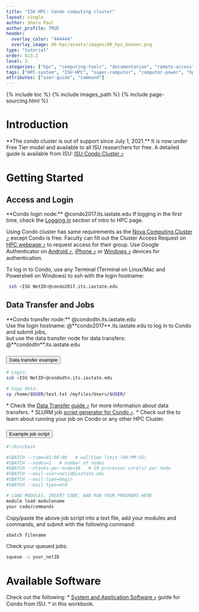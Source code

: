 ```yaml
---
title: "ISU HPC: Condo computing cluster"
layout: single
author: Sharu Paul
author_profile: TRUE
header:
  overlay_color: "444444"
  overlay_image: 06-hpc/assets/images/06_hpc_banner.png
type: "tutorial"
order: 613.2
level: 3
categories: ["hpc", "computing-tools", "documentation", "remote-access", "data-transfer", "job-scheduling"]
tags: ["HPC-system", "ISU-HPC", "super-computer", "computer-power", "hpc-cluster", "condo-cluster", "HPC-tasks", "scientific-computing", "access-point", "authentication-MFA", "CLI-login", "job-script"]
attributes: ["user-guide", "command"]
---
```


{% include toc %}
{% include images_path %}
{% include page-sourcing.html %}


# Introduction

<div class="warning" markdown="1">
**The condo cluster is out of support since July 1, 2021.** It is now under Free Tier model and available to all ISU researchers for free. A detailed guide is available from ISU: <a href="https://www.hpc.iastate.edu/guides/condo-2017" target="_blank">ISU Condo Cluster ⤴</a>
</div>

# Getting Started

## Access and Login

<div class="required" markdown="1">
**Condo login node:** @condo2017.its.iastate.edu <base class="mt">
If logging in the first time, check the <a class="t-links" href="613.1" section="#logging-in">Logging in</a> section of intro to HPC page.
</div>

Using Condo cluster has same requirements as the [Nova Computing Cluster ⤴](03-isu-hpc-nova-cluster) except Condo is free. Faculty can fill out the Cluster Access Request on <a href="https://www.hpc.iastate.edu/" target="_blank">HPC webpage ⤴</a> to request access for their group. Use Google Authenticator on <a href="https://www.hpc.iastate.edu/guides/condo-2017/access-and-login/google-auth-on-android" target="_blank">Android ⤴</a>, <a href="https://www.hpc.iastate.edu/guides/condo-2017/access-and-login/google-auth-on-iphone-ipad-ipod" target="_blank">iPhone ⤴</a> or <a href="https://www.hpc.iastate.edu/guides/condo-2017/access-and-login/google-auth-on-windows" target="_blank">Windows ⤴</a> devices for authentication.


To log in to Condo, use any Terminal (Terminal on Linux/Mac and Powershell on Windows) to ssh with the login hostname:

```bash
 ssh <ISU NetID>@condo2017.its.iastate.edu
```

## Data Transfer and Jobs

<div class="required" markdown="1">
**Condo transfer node:** @condodtn.its.iastate.edu
</div>

<div class="protip" markdown="1">
Use the login hostname: @**condo2017**.its.iastate.edu to log in to Condo and submit jobs, <br>
but use the data transfer node for data transfers: @**condodtn**.its.iastate.edu
</div>


###  <button class="btn example">Data transfer example</button>

```bash
# Login:
ssh <ISU NetID>@condodtn.its.iastate.edu

# Copy data:
cp /home/$USER/test.txt /myfiles/Users/$USER/
```

<div class="more" markdown="1">
* Check the <a href="https://www.hpc.iastate.edu/guides/introduction-to-hpc-clusters/getting-data-to-and-from-the-cluster" target="_blank">Data Transfer guide ⤴</a> for more information about data transfers.
* SLURM job <a href="https://www.hpc.iastate.edu/guides/condo-2017/slurm-job-script-generator-for-condo" target="_blank">script generator for Condo ⤴</a>.
* Check out the <a class="t-links" href="651.1"></a> to learn about running your job on Condo or any other HPC Cluster.
</div>


###  <button class="btn example">Example job script</button>

```bash
#!/bin/bash

#SBATCH --time=01:00:00   # walltime limit (HH:MM:SS)
#SBATCH --nodes=1   # number of nodes
#SBATCH --ntasks-per-node=16   # 16 processor core(s) per node
#SBATCH --mail-user=netid@iastate.edu
#SBATCH --mail-type=begin
#SBATCH --mail-type=end

# LOAD MODULES, INSERT CODE, AND RUN YOUR PROGRAMS HERE
module load modulename
your code/commands
```

Copy/paste the above job script into a text file, add your modules and commands, and submit with the following command:

```bash
sbatch filename
```

Check your queued jobs:

```bash
squeue -u your_netID
```


# Available Software

<div class="more" markdown="1">
Check out the following:
* <a href="https://www.hpc.iastate.edu/guides/condo-2017/software" target="_blank">System and Application Software ⤴</a> guide for Condo from ISU.
* <a class="t-links" href="641"></a> in this workbook.
</div>
